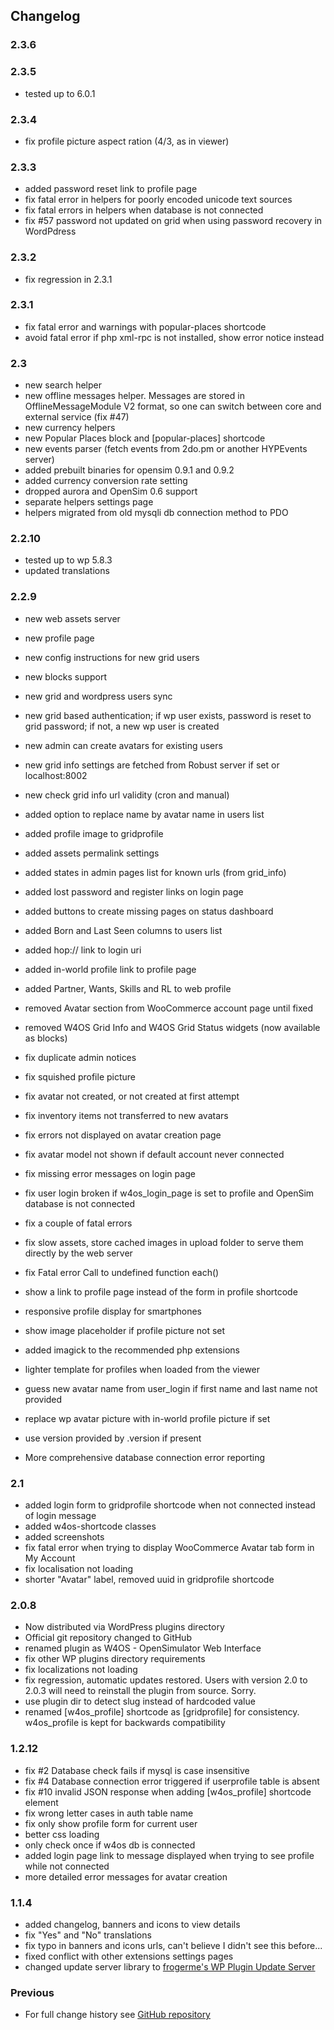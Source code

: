 ## Changelog

### 2.3.6

### 2.3.5
* tested up to 6.0.1

### 2.3.4
* fix profile picture aspect ration (4/3, as in viewer)

### 2.3.3
* added password reset link to profile page
* fix fatal error in helpers for poorly encoded unicode text sources
* fix fatal errors in helpers when database is not connected
* fix #57 password not updated on grid when using password recovery in WordPdress

### 2.3.2
* fix regression in 2.3.1

### 2.3.1
* fix fatal error and warnings with popular-places shortcode
* avoid fatal error if php xml-rpc is not installed, show error notice instead

### 2.3
* new search helper
* new offline messages helper. Messages are stored in OfflineMessageModule V2 format, so one can switch between core and external service (fix #47)
* new currency helpers
* new Popular Places block and [popular-places] shortcode
* new events parser (fetch events from 2do.pm or another HYPEvents server)
* added prebuilt binaries for opensim 0.9.1 and 0.9.2
* added currency conversion rate setting
* dropped aurora and OpenSim 0.6 support
* separate helpers settings page
* helpers migrated from old mysqli db connection method to PDO

### 2.2.10
* tested up to wp 5.8.3
* updated translations

### 2.2.9
* new web assets server
* new profile page
* new config instructions for new grid users
* new blocks support
* new grid and wordpress users sync
* new grid based authentication; if wp user exists, password is reset to grid password; if not, a new wp user is created
* new admin can create avatars for existing users
* new grid info settings are fetched from Robust server if set or localhost:8002
* new check grid info url validity (cron and manual)

* added option to replace name by avatar name in users list
* added profile image to gridprofile
* added assets permalink settings
* added states in admin pages list for known urls (from grid_info)
* added lost password and register links on login page
* added buttons to create missing pages on status dashboard
* added Born and Last Seen columns to users list
* added hop:// link to login uri
* added in-world profile link to profile page
* added Partner, Wants, Skills and RL to web profile

* removed Avatar section from WooCommerce account page until fixed
* removed W4OS Grid Info and W4OS Grid Status widgets (now available as blocks)
* fix duplicate admin notices
* fix squished profile picture
* fix avatar not created, or not created at first attempt
* fix inventory items not transferred to new avatars
* fix errors not displayed on avatar creation page
* fix avatar model not shown if default account never connected
* fix missing error messages on login page
* fix user login broken if w4os_login_page is set to profile and OpenSim database is not connected
* fix a couple of fatal errors
* fix slow assets, store cached images in upload folder to serve them directly by the web server
* fix Fatal error Call to undefined function each()

* show a link to profile page instead of the form in profile shortcode
* responsive profile display for smartphones
* show image placeholder if profile picture not set
* added imagick to the recommended php extensions
* lighter template for profiles when loaded from the viewer
* guess new avatar name from user_login if first name and last name not provided
* replace wp avatar picture with in-world profile picture if set
* use version provided by .version if present
* More comprehensive database connection error reporting

### 2.1
* added login form to gridprofile shortcode when not connected instead of login message
* added w4os-shortcode classes
* added screenshots
* fix fatal error when trying to display  WooCommerce Avatar tab form in My Account
* fix localisation not loading
* shorter "Avatar" label, removed uuid in gridprofile shortcode

### 2.0.8
* Now distributed via WordPress plugins directory
* Official git repository changed to GitHub
* renamed plugin as W4OS - OpenSimulator Web Interface
* fix other WP plugins directory requirements
* fix localizations not loading
* fix regression, automatic updates restored. Users with version 2.0 to 2.0.3 will need to reinstall the plugin from source. Sorry.
* use plugin dir to detect slug instead of hardcoded value
* renamed [w4os_profile] shortcode as [gridprofile] for consistency. w4os_profile is kept for backwards compatibility

### 1.2.12
* fix #2 Database check fails if mysql is case insensitive
* fix #4  Database connection error triggered if userprofile table is absent
* fix #10 invalid JSON response when adding [w4os_profile] shortcode element
* fix wrong letter cases in auth table name
* fix only show profile form for current user
* better css loading
* only check once if w4os db is connected
* added login page link to message displayed when trying to see profile while not connected
* more detailed error messages for avatar creation

### 1.1.4
* added changelog, banners and icons to view details
* fix "Yes" and "No" translations
* fix typo in banners and icons urls, can't believe I didn't see this before...
* fixed conflict with other extensions settings pages
* changed update server library to [frogerme's WP Plugin Update Server](https://github.com/froger-me/wp-plugin-update-server)

### Previous
* For full change history see [GitHub repository](https://github.com/GuduleLapointe/w4os/commits/master)
